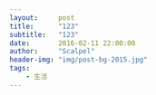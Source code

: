 ```yaml
---
layout:     post
title:      "123"
subtitle:   "123"
date:       2016-02-11 22:00:00
author:     "Scalpel"
header-img: "img/post-bg-2015.jpg"
tags:
    - 生活
---
```


